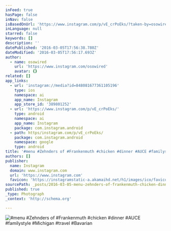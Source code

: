 ```yaml
---
inFeed: true
hasPage: false
inNav: false
isBasedOnUrl: 'https://www.instagram.com/p/vE_crPoEks/?taken-by=osowired'
inLanguage: null
starred: false
keywords: []
description: ''
datePublished: '2016-03-05T17:56:38.780Z'
dateModified: '2016-03-05T17:56:17.693Z'
author:
  - name: osowired
    url: 'https://www.instagram.com/osowired'
    avatar: {}
related: []
app_links:
  - url: 'instagram://media?id=848081677361105196'
    type: ios
    namespace: ai
    app_name: Instagram
    app_store_id: '389801252'
  - url: 'https://www.instagram.com/p/vE_crPoEks/'
    type: android
    namespace: ai
    app_name: Instagram
    package: com.instagram.android
  - path: https/instagram.com/p/vE_crPoEks/
    package: com.instagram.android
    namespace: google
    type: android
title: '#menu #Zehnders of #Frankenmuth #chicken #dinner #AUCE #familystyle #Michigan #travel #Bavarian'
authors: []
publisher:
  name: Instagram
  domain: www.instagram.com
  url: 'https://www.instagram.com'
  favicon: 'https://instagramstatic-a.akamaihd.net/h1/images/ico/favicon.ico/7cdab0872b15.ico'
sourcePath: _posts/2016-03-05-menu-zehnders-of-frankenmuth-chicken-dinner-auce-fami.md
published: true
_type: Photograph
_context: 'http://schema.org'

---
```

![&num;menu &num;Zehnders of &num;Frankenmuth &num;chicken &num;dinner &num;AUCE &num;familystyle &num;Michigan &num;travel &num;Bavarian](https://scontent.cdninstagram.com/l/t51.2885-15/e15/10354445_309726909217387_1852649185_n.jpg?ig_cache_key=ODQ4MDgxNjc3MzYxMTA1MTk2.2)